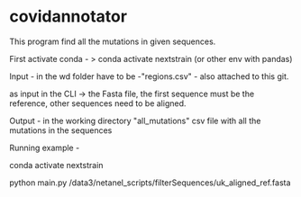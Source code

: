 # covidannotator

This program find all the mutations in given sequences.

First activate conda - > conda activate nextstrain (or other env with pandas)

Input - 
in the wd folder have to be -"regions.csv" - also attached to this git.

as input in the CLI -> the Fasta file, the first sequence must be the reference, other sequences need to be aligned.


Output -
in the working directory "all_mutations" csv file with all the mutations in the sequences

Running example -

conda activate nextstrain

python main.py /data3/netanel_scripts/filterSequences/uk_aligned_ref.fasta
